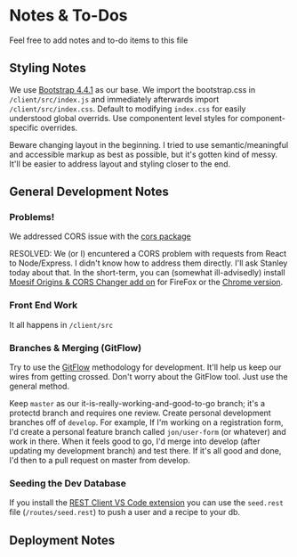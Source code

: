 # Notes & To-Dos

Feel free to add notes and to-do items to this file

## Styling Notes

We use [Bootstrap 4.4.1](https://getbootstrap.com/docs/4.4/getting-started/introduction/) as our base. We import the bootstrap.css in `/client/src/index.js` and immediately afterwards import `/client/src/index.css`. Default to modifying `index.css` for easily understood global overrids. Use componentent level styles for component-specific overrides.

Beware changing layout in the beginning. I tried to use semantic/meaningful and accessible markup as best as possible, but it's gotten kind of messy. It'll be easier to address layout and styling closer to the end.

## General Development Notes

### Problems!

We addressed CORS issue with the [cors package](https://www.npmjs.com/package/cors)

RESOLVED: We (or I) encuntered a CORS problem with requests from React to Node/Express. I didn't know how to address them directly. I'll ask Stanley today about that. In the short-term, you can (somewhat ill-advisedly) install [Moesif Origins & CORS Changer add on](https://addons.mozilla.org/en-US/firefox/addon/moesif-origin-cors-changer1/) for FireFox or the [Chrome version](https://chrome.google.com/webstore/detail/moesif-orign-cors-changer/digfbfaphojjndkpccljibejjbppifbc).

### Front End Work

It all happens in `/client/src`

### Branches & Merging (GitFlow)

Try to use the [GitFlow](https://www.atlassian.com/git/tutorials/comparing-workflows/gitflow-workflow) methodology for development. It'll help us keep our wires from getting crossed. Don't worry about the GitFlow tool. Just use the general method.

Keep `master` as our it-is-really-working-and-good-to-go branch; it's a protectd branch and requires one review. Create personal development branches off of `develop`. For example, If I'm working on a registration form, I'd create a personal feature branch called `jon/user-form` (or whatever) and work in there. When it feels good to go, I'd merge into develop (after updating my development branch) and test there. If it's all good and done, I'd then to a pull request on master from develop.

### Seeding the Dev Database

If you install the [REST Client VS Code extension](https://marketplace.visualstudio.com/items?itemName=humao.rest-client) you can use the `seed.rest` file (`/routes/seed.rest`) to push a user and a recipe to your db.

## Deployment Notes

